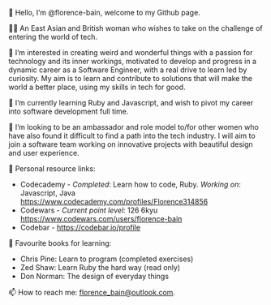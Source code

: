 

👋 Hello, I’m @florence-bain, welcome to my Github page.

:woman_technologist: An East Asian and British woman who wishes to take on the challenge of entering the world of tech. 

👀 I’m interested in creating weird and wonderful things with a passion for technology and its inner workings, motivated to develop and progress in a dynamic career as a Software Engineer, with a real drive to learn led by curiosity. My aim is to learn and contribute to solutions that will make the world a better place, using my skills in tech for good.

🌱 I’m currently learning Ruby and Javascript, and wish to pivot my career into software development full time.

💞️ I’m looking to be an ambassador and role model to/for other women who have also found it difficult to find a path into the tech industry. I will aim to join a software team working on innovative projects with beautiful design and user experience.

🔗 Personal resource links:
- Codecademy - *Completed*: Learn how to code, Ruby. *Working on*: Javascript, Java https://www.codecademy.com/profiles/Florence314856
- Codewars - *Current point level*: 126 6kyu https://www.codewars.com/users/florence-bain
- Codebar - https://codebar.io/profile

📙 Favourite books for learning:
- Chris Pine: Learn to program (completed exercises)
- Zed Shaw: Learn Ruby the hard way (read only)
- Don Norman: The design of everyday things

📫 How to reach me: florence_bain@outlook.com.
